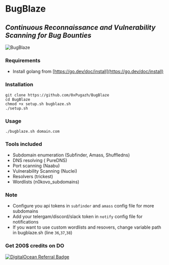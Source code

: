 # BugBlaze
***Continuous Reconnaissance and Vulnerability Scanning for Bug Bounties***
-----------
![BugBlaze](https://github.com/0xPugazh/BugBlaze/assets/75373225/4d1cb0df-375d-412f-ab31-f128c8e3a497)


### Requirements
+ Install golang from [https://go.dev/doc/install](https://go.dev/doc/install)

### Installation
```
git clone https://github.com/0xPugazh/BugBlaze
cd BugBlaze
chmod +x setup.sh bugblaze.sh
./setup.sh
```

### Usage
``` 
./bugblaze.sh domain.com
```

### Tools included
+ Subdomain enumeration (Subfinder, Amass, Shuffledns)
+ DNS resolving ( PureDNS)
+ Port scanning (Naabu)
+ Vulnerability Scanning (Nuclei)
+ Resolvers (trickest)
+ Wordlists (n0kovo_subdomains)

### Note
+ Configure you api tokens in ``subfinder`` and ``amass`` config file for more subdomains
+ Add your telergam/discord/slack token in ``notify`` config file for notifications 
+ If you want to use custom wordlists and resovers, change variable path in bugblaze.sh (line ``36``,``37``,``38``)

### Get 200$ credits on DO
[![DigitalOcean Referral Badge](https://web-platforms.sfo2.cdn.digitaloceanspaces.com/WWW/Badge%201.svg)](https://www.digitalocean.com/?refcode=87789189e3ea&utm_campaign=Referral_Invite&utm_medium=Referral_Program&utm_source=badge)
